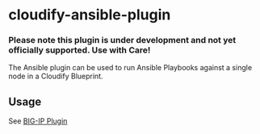 cloudify-ansible-plugin
========================

### Please note this plugin is under development and not yet officially supported. Use with Care!

The Ansible plugin can be used to run Ansible Playbooks against a single node in a Cloudify Blueprint.

## Usage

See [BIG-IP Plugin](http://getcloudify.org/guide/plugins-ansible.md)
